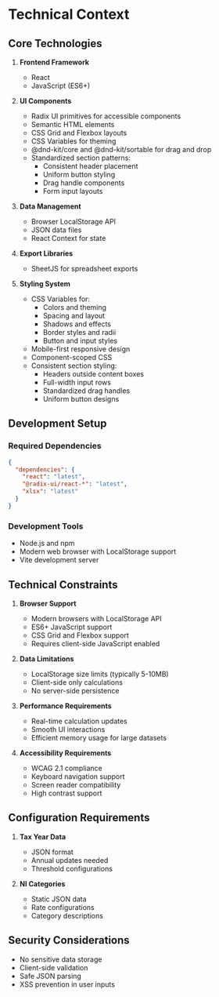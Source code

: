 # Technical Context

## Core Technologies
1. **Frontend Framework**
   - React
   - JavaScript (ES6+)

2. **UI Components**
   - Radix UI primitives for accessible components
   - Semantic HTML elements
   - CSS Grid and Flexbox layouts
   - CSS Variables for theming
   - @dnd-kit/core and @dnd-kit/sortable for drag and drop
   - Standardized section patterns:
     * Consistent header placement
     * Uniform button styling
     * Drag handle components
     * Form input layouts

3. **Data Management**
   - Browser LocalStorage API
   - JSON data files
   - React Context for state

4. **Export Libraries**
   - SheetJS for spreadsheet exports

5. **Styling System**
   - CSS Variables for:
     * Colors and theming
     * Spacing and layout
     * Shadows and effects
     * Border styles and radii
     * Button and input styles
   - Mobile-first responsive design
   - Component-scoped CSS
   - Consistent section styling:
     * Headers outside content boxes
     * Full-width input rows
     * Standardized drag handles
     * Uniform button designs

## Development Setup
### Required Dependencies
```json
{
  "dependencies": {
    "react": "latest",
    "@radix-ui/react-*": "latest",
    "xlsx": "latest"
  }
}
```

### Development Tools
- Node.js and npm
- Modern web browser with LocalStorage support
- Vite development server

## Technical Constraints
1. **Browser Support**
   - Modern browsers with LocalStorage API
   - ES6+ JavaScript support
   - CSS Grid and Flexbox support
   - Requires client-side JavaScript enabled

2. **Data Limitations**
   - LocalStorage size limits (typically 5-10MB)
   - Client-side only calculations
   - No server-side persistence

3. **Performance Requirements**
   - Real-time calculation updates
   - Smooth UI interactions
   - Efficient memory usage for large datasets

4. **Accessibility Requirements**
   - WCAG 2.1 compliance
   - Keyboard navigation support
   - Screen reader compatibility
   - High contrast support

## Configuration Requirements
1. **Tax Year Data**
   - JSON format
   - Annual updates needed
   - Threshold configurations

2. **NI Categories**
   - Static JSON data
   - Rate configurations
   - Category descriptions

## Security Considerations
- No sensitive data storage
- Client-side validation
- Safe JSON parsing
- XSS prevention in user inputs
